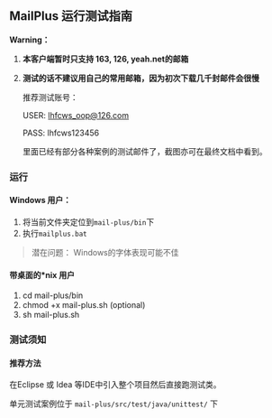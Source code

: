## MailPlus 运行测试指南

**Warning：**

1. **本客户端暂时只支持 163, 126, yeah.net的邮箱**
2. **测试的话不建议用自己的常用邮箱，因为初次下载几千封邮件会很慢**

   推荐测试账号：

   USER: lhfcws_oop@126.com
   
   PASS: lhfcws123456

   里面已经有部分各种案例的测试邮件了，截图亦可在最终文档中看到。

### 运行

#### Windows 用户：

1. 将当前文件夹定位到`mail-plus/bin`下
2. 执行`mailplus.bat`

> 潜在问题：
> Windows的字体表现可能不佳

#### 带桌面的*nix 用户

1. cd mail-plus/bin
2. chmod +x mail-plus.sh   (optional)
3. sh mail-plus.sh


### 测试须知

#### 推荐方法
在Eclipse 或 Idea 等IDE中引入整个项目然后直接跑测试类。

单元测试案例位于 `mail-plus/src/test/java/unittest/` 下




